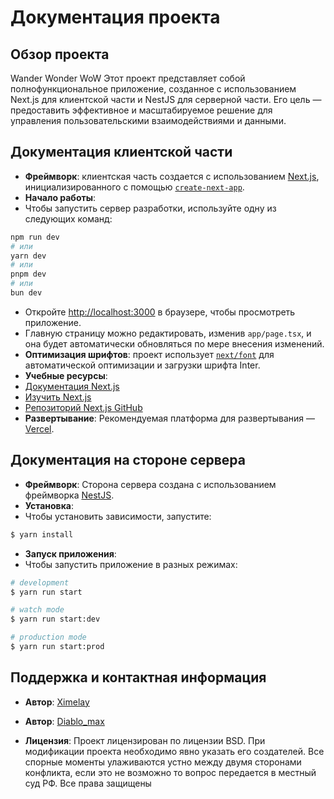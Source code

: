# Документация проекта

## Обзор проекта
Wander Wonder WoW
Этот проект представляет собой полнофункциональное приложение, созданное с использованием Next.js для клиентской части и NestJS для серверной части. Его цель — предоставить эффективное и масштабируемое решение для управления пользовательскими взаимодействиями и данными.

## Документация клиентской части
- **Фреймворк**: клиентская часть создается с использованием [Next.js](https://nextjs.org/), инициализированного с помощью [`create-next-app`](https://github.com/vercel/next.js/tree/canary/packages/create-next-app).
- **Начало работы**:
- Чтобы запустить сервер разработки, используйте одну из следующих команд:
```bash
npm run dev
# или
yarn dev
# или
pnpm dev
# или
bun dev
```
- Откройте [http://localhost:3000](http://localhost:3000) в браузере, чтобы просмотреть приложение.
- Главную страницу можно редактировать, изменив `app/page.tsx`, и она будет автоматически обновляться по мере внесения изменений.
- **Оптимизация шрифтов**: проект использует [`next/font`](https://nextjs.org/docs/basic-features/font-optimization) для автоматической оптимизации и загрузки шрифта Inter.
- **Учебные ресурсы**:
- [Документация Next.js](https://nextjs.org/docs)
- [Изучить Next.js](https://nextjs.org/learn)
- [Репозиторий Next.js GitHub](https://github.com/vercel/next.js/)
- **Развертывание**: Рекомендуемая платформа для развертывания — [Vercel](https://vercel.com/new?utm_medium=default-template&filter=next.js&utm_source=create-next-app&utm_campaign=create-next-app-readme).

## Документация на стороне сервера
- **Фреймворк**: Сторона сервера создана с использованием фреймворка [NestJS](https://nestjs.com/).
- **Установка**:
- Чтобы установить зависимости, запустите:
```bash
$ yarn install
```
- **Запуск приложения**:
- Чтобы запустить приложение в разных режимах:
```bash
# development
$ yarn run start

# watch mode
$ yarn run start:dev

# production mode
$ yarn run start:prod
```


## Поддержка и контактная информация
- **Автор**: [Ximelay](https://t.me/Ximelay_y)
- **Автор**: [Diablo_max](https://t.me/Ne_otmechai_menya_pishi_menegeru)

- **Лицензия**: Проект лицензирован по лицензии BSD. При модификации проекта необходимо явно указать его создателей. Все спорные моменты улаживаются устно между двумя сторонами конфликта, если это не возможно то вопрос передается в местный суд РФ. Все права защищены